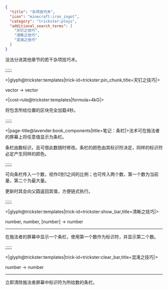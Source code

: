 ```json
{
  "title": "杂项技巧术",
  "icon": "minecraft:iron_ingot",
  "category": "trickster:ploys",
  "additional_search_terms": [
    "天钉之技巧",
    "清晰之技巧",
    "混淆之技巧"
  ]
}
```

没法分进其他章节的若干杂项技巧术。

;;;;;

<|glyph@trickster:templates|trick-id=trickster:pin_chunk,title=天钉之技巧|>

vector -> vector

<|cost-rule@trickster:templates|formula=4kG|>

将包含所给位置的区块完全加载4秒。

;;;;;

<|page-title@lavender:book_components|title=笔记：条栏|>法术可在施法者的屏幕上将任意值显示为条栏。


条栏由数标识，且可借此数随时修改。条栏的颜色由其标识符决定，同样的标识符必定产生同样的颜色。

;;;;;

可向条栏传入一个数，视作0到1之间的比例；也可传入两个数，第一个数为当前量，第二个为最大量。


更新时其会向父圆返回其值，方便链式执行。

;;;;;

<|glyph@trickster:templates|trick-id=trickster:show_bar,title=清晰之技巧|>

number, number, [number] -> number

---

在施法者的屏幕中显示一个条栏，使用第一个数作为标识符，并显示第二个数。

;;;;;

<|glyph@trickster:templates|trick-id=trickster:clear_bar,title=混淆之技巧|>

number -> number

---

立即清除施法者屏幕中标识符为所给数的条栏。
